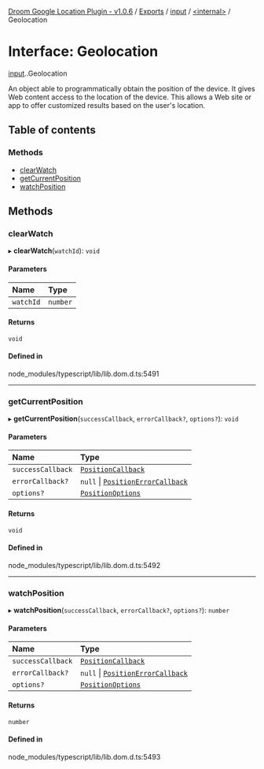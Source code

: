 [Droom Google Location Plugin - v1.0.6](../README.md) / [Exports](../modules.md) / [input](../modules/input.md) / [<internal\>](../modules/input._internal_.md) / Geolocation

# Interface: Geolocation

[input](../modules/input.md).[<internal>](../modules/input._internal_.md).Geolocation

An object able to programmatically obtain the position of the device. It gives Web content access to the location of the device. This allows a Web site or app to offer customized results based on the user's location.

## Table of contents

### Methods

- [clearWatch](input._internal_.Geolocation.md#clearwatch)
- [getCurrentPosition](input._internal_.Geolocation.md#getcurrentposition)
- [watchPosition](input._internal_.Geolocation.md#watchposition)

## Methods

### clearWatch

▸ **clearWatch**(`watchId`): `void`

#### Parameters

| Name | Type |
| :------ | :------ |
| `watchId` | `number` |

#### Returns

`void`

#### Defined in

node_modules/typescript/lib/lib.dom.d.ts:5491

___

### getCurrentPosition

▸ **getCurrentPosition**(`successCallback`, `errorCallback?`, `options?`): `void`

#### Parameters

| Name | Type |
| :------ | :------ |
| `successCallback` | [`PositionCallback`](input._internal_.PositionCallback.md) |
| `errorCallback?` | ``null`` \| [`PositionErrorCallback`](input._internal_.PositionErrorCallback.md) |
| `options?` | [`PositionOptions`](input._internal_.PositionOptions.md) |

#### Returns

`void`

#### Defined in

node_modules/typescript/lib/lib.dom.d.ts:5492

___

### watchPosition

▸ **watchPosition**(`successCallback`, `errorCallback?`, `options?`): `number`

#### Parameters

| Name | Type |
| :------ | :------ |
| `successCallback` | [`PositionCallback`](input._internal_.PositionCallback.md) |
| `errorCallback?` | ``null`` \| [`PositionErrorCallback`](input._internal_.PositionErrorCallback.md) |
| `options?` | [`PositionOptions`](input._internal_.PositionOptions.md) |

#### Returns

`number`

#### Defined in

node_modules/typescript/lib/lib.dom.d.ts:5493
